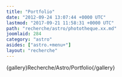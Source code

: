 ```yaml
---
title: "Portfolio"
date: "2012-09-24 13:07:44 +0000 UTC"
lastmod: "2017-09-21 11:58:31 +0000 UTC"
path: "recherche/astro/phototheque.xx.md"
joomlaid: 284
category: "astro"
asides: ["astro.+menu+"]
layout: "recherche"
---
```

{gallery}Recherche/Astro/Portfolio{/gallery}
